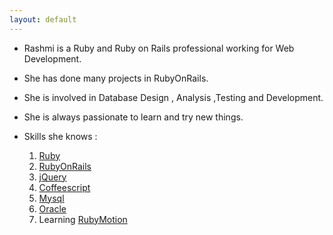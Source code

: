 ```yaml
---
layout: default
---
```

  * Rashmi is a Ruby and Ruby on Rails professional working for Web Development.
  * She has done many projects in RubyOnRails.
  * She is involved in Database Design , Analysis ,Testing and Development.

  * She is always passionate to learn and try new things.

  * Skills she knows :
  
    1. <a href="http://guides.rubyonrails.org/">Ruby</a>
    2. <a href='http://www.ruby-lang.org/en/'>RubyOnRails</a>
    3. <a href='http://jquery.com/'>jQuery</a>
    4. <a href="http://coffeescript.org/">Coffeescript</a>
    5. <a href="http://www.mysql.com/">Mysql</a></li>
    6. <a href="http://www.oracle.com/index.html">Oracle</a></li>
    7. Learning <a href="http://www.rubymotion.com/">RubyMotion</a>


